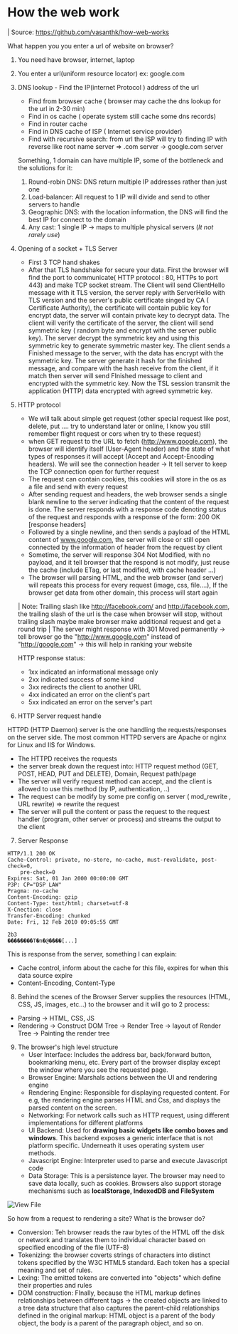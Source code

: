 # How the web work

| Source: https://github.com/vasanthk/how-web-works

What happen you you enter a url of website on browser?

1. You need have browser, internet, laptop
2. You enter a url(uniform resource locator) ex: google.com
3. DNS lookup - Find the IP(internet Protocol ) address of the url

   - Find from browser cache ( browser may cache the dns lookup for the url in 2-30 min)
   - Find in os cache ( operate system still cache some dns records)
   - Find in router cache
   - Find in DNS cache of ISP ( Internet service provider)
   - Find with recursive search: from url the ISP will try to finding IP with reverse like root name server => .com server -> google.com server

   Something, 1 domain can have multiple IP, some of the bottleneck and the solutions for it:

   1. Round-robin DNS: DNS return multiple IP addresses rather than just one
   2. Load-balancer: All request to 1 IP will divide and send to other servers to handle
   3. Geographic DNS: with the location information, the DNS will find the best IP for connect to the domain
   4. Any cast: 1 single IP -> maps to multiple physical servers (_It not rarely use_)

4. Opening of a socket + TLS Server

   - First 3 TCP hand shakes
   - After that TLS handshake for secure your data. First the browser will find the port to communicate( HTTP protocol : 80, HTTPs to port 443) and make TCP socket stream.
     The Client will send ClientHello message with it TLS version, the server reply with ServerHello with TLS version and the server's public certificate singed by CA ( Certificate Authority), the certificate will contain public key for encrypt data, the server will contain private key to decrypt data. The client will verify the certificate of the server, the client will send symmetric key ( random byte and encrypt with the server public key). The server decrypt the symmetric key and using this symmetric key to generate symmetric master key. The client sends a Finished message to the server, with the data has encrypt with the symmetric key. The server generate it hash for the finished message, and compare with the hash receive from the client, if it match then server will send FInished message to client and encrypted with the symmetric key. Now the TSL session transmit the application (HTTP) data encrypted with agreed symmetric key.

5. HTTP protocol

   - We will talk about simple get request (other special request like post, delete, put .... try to understand later or online, I know you still remember flight request or cors when try to these request)
   - when GET request to the URL to fetch (http://www.google.com), the browser will identify itself (User-Agent header) and the state of what types of responses it will accept (Accept and Accept-Encoding headers). We will see the connection header -> It tell server to keep the TCP connection open for further request
   - The request can contain cookies, this cookies will store in the os as a file and send with every request
   - After sending request and headers, the web browser sends a single blank newline to the server indicating that the content of the request is done. The server responds with a response code denoting status of the request and responds with a response of the form: 200 OK [response headers]
   - Followed by a single newline, and then sends a payload of the HTML content of www.google.com, the server will close or still open connected by the information of header from the request by client
   - Sometime, the server will response 304 Not Modified, with no payload, and it tell browser that the respond is not modify, just reuse the cache (include ETag, or last modified, with cache header ...)
   - The browser will parsing HTML, and the web browser (and server) will repeats this process for every request (image, css, file....), If the browser get data from other domain, this process will start again

   | Note: Trailing slash like http://facebook.com/ and http://facebook.com, the trailing slash of the url is the case when browser will stop, without trailing slash maybe make browser make additional request and get a round trip
   | The server might response with 301 Moved permanently -> tell browser go the "http://www.google.com" instead of "http://google.com" -> this will help in ranking your website

   HTTP response status:

   - 1xx indicated an informational message only
   - 2xx indicated success of some kind
   - 3xx redirects the client to another URL
   - 4xx indicated an error on the client's part
   - 5xx indicated an error on the server's part

6. HTTP Server request handle

HTTPD (HTTP Daemon) server is the one handling the requests/responses on the server side. The most common HTTPD servers are Apache or nginx for Linux and IIS for Windows.

- The HTTPD receives the requests
- the server break down the request into: HTTP request method (GET, POST, HEAD, PUT and DELETE), Domain, Request path/page
- The server will verify request method can accept, and the client is allowed to use this method (by IP, authentication, ..)
- The request can be modify by some pre config on server ( mod_rewrite , URL rewrite) => rewrite the request
- The server will pull the content or pass the request to the request handler (program, other server or process) and streams the output to the client

7. Server Response

```
HTTP/1.1 200 OK
Cache-Control: private, no-store, no-cache, must-revalidate, post-check=0,
    pre-check=0
Expires: Sat, 01 Jan 2000 00:00:00 GMT
P3P: CP="DSP LAW"
Pragma: no-cache
Content-Encoding: gzip
Content-Type: text/html; charset=utf-8
X-Cnection: close
Transfer-Encoding: chunked
Date: Fri, 12 Feb 2010 09:05:55 GMT

2b3
��������T�n�@����[...]
```

This is response from the server, something I can explain:

- Cache control, inform about the cache for this file, expires for when this data source expire
- Content-Encoding, Content-Type

8. Behind the scenes of the Browser
   Server supplies the resources (HTML, CSS, JS, images, etc...) to the browser and it will go to 2 process:

- Parsing -> HTML, CSS, JS
- Rendering -> Construct DOM Tree -> Render Tree -> layout of Render Tree -> Painting the render tree

9. The browser's high level structure
   - User Interface: Includes the address bar, back/forward button, bookmarking menu, etc. Every part of the browser display except the window where you see the requested page.
   - Browser Engine: Marshals actions between the UI and rendering engine
   - Rendering Engine: Responsible for displaying requested content. For e.g, the rendering engine parses HTML and Css, and displays the parsed content on the screen.
   - Networking: For network calls such as HTTP request, using different implementations for different platforms
   - UI Backend: Used for **drawing basic widgets like combo boxes and windows**. This backend exposes a generic interface that is not platform specific. Underneath it uses operating system user methods.
   - Javascript Engine: Interpreter used to parse and execute Javascript code
   - Data Storage: This is a persistence layer. The browser may need to save data locally, such as cookies. Browsers also support storage mechanisms such as **localStorage, IndexedDB and FileSystem**

![View File](https://raw.githubusercontent.com/vasanthk/how-web-works/master/img/layers.png)

So how from a request to rendering a site? What is the browser do?

- Conversion: Teh browser reads the raw bytes of the HTML off the disk or network and translates them to individual character based on specified encoding of the file (UTF-8)
- Tokenizing: the browser coverts strings of characters into distinct tokens specified by the W3C HTML5 standard. Each token has a special meaning and set of rules.
- Lexing: The emitted tokens are converted into "objects" which define their properties and rules
- DOM construction: FInally, because the HTML markup defines relationships between different tags -> the created objects are linked to a tree data structure that also captures the parent-child relationships defined in the original markup: HTML object is a parent of the body object, the body is a parent of the paragraph object, and so on.
